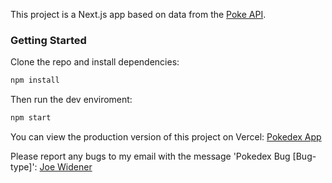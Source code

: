 This project is a Next.js app based on data from the [Poke API](https://pokeapi.co/). 

### Getting Started

Clone the repo and install dependencies:
```bash
npm install
```

Then run the dev enviroment:
```bash
npm start
```

You can view the production version of this project on Vercel:
[Pokedex App](https://pokedex-nextjs-steel.vercel.app/)

Please report any bugs to my email with the message 'Pokedex Bug [Bug-type]':
[Joe Widener](jwidener08@gmail.com)
